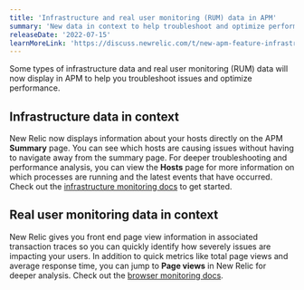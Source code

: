 ```yaml
---
title: 'Infrastructure and real user monitoring (RUM) data in APM'
summary: 'New data in context to help troubleshoot and optimize performance faster' 
releaseDate: '2022-07-15' 
learnMoreLink: 'https://discuss.newrelic.com/t/new-apm-feature-infrastructure-and-real-user-monitoring-data-in-context/188330'
---
```


Some types of infrastructure data and real user monitoring (RUM) data will now display in APM to help you troubleshoot issues and optimize performance. 

## Infrastructure data in context 

New Relic now displays information about your hosts directly on the APM **Summary** page. You can see which hosts are causing issues without having to navigate away from the summary page. For deeper troubleshooting and performance analysis, you can view the **Hosts** page for more information on which processes are running and the latest events that have occurred. Check out the [infrastructure monitoring docs](https://docs.newrelic.com/docs/infrastructure/infrastructure-monitoring/get-started/get-started-infrastructure-monitoring) to get started.

## Real user monitoring data in context

New Relic gives you front end page view information in associated transaction traces so you can quickly identify how severely issues are impacting your users. In addition to quick metrics like total page views and average response time, you can jump to **Page views** in New Relic for deeper analysis. Check out the [browser monitoring docs](https://docs.newrelic.com/docs/browser/browser-monitoring/getting-started/introduction-browser-monitoring).
